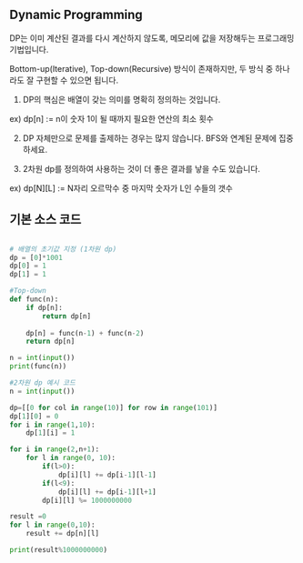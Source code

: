 ##  Dynamic Programming

 DP는 이미 계산된 결과를 다시 계산하지 않도록, 메모리에 값을 저장해두는 프로그래밍 기법입니다.

 Bottom-up(Iterative), Top-down(Recursive) 방식이 존재하지만, 두 방식 중 하나라도 잘 구현할 수 있으면 됩니다.

 1. DP의 핵심은 배열이 갖는 의미를 명확히 정의하는 것입니다.
 
 ex) dp[n] := n이 숫자 1이 될 때까지 필요한 연산의 최소 횟수

 2. DP 자체만으로 문제를 출제하는 경우는 많지 않습니다. BFS와 연계된 문제에 집중하세요.
 
 3. 2차원 dp를 정의하여 사용하는 것이 더 좋은 결과를 낳을 수도 있습니다.

 ex) dp[N][L] := N자리 오르막수 중 마지막 숫자가 L인 수들의 갯수


## 기본 소스 코드

```python

# 배열의 초기값 지정 (1차원 dp)
dp = [0]*1001
dp[0] = 1
dp[1] = 1

#Top-down
def func(n):
    if dp[n]:
        return dp[n]
    
    dp[n] = func(n-1) + func(n-2)
    return dp[n]

n = int(input())
print(func(n))
```

```python
#2차원 dp 예시 코드
n = int(input())

dp=[[0 for col in range(10)] for row in range(101)]
dp[1][0] = 0
for i in range(1,10):
    dp[1][i] = 1

for i in range(2,n+1):
    for l in range(0, 10):
        if(l>0):
            dp[i][l] += dp[i-1][l-1]
        if(l<9):
            dp[i][l] += dp[i-1][l+1]
        dp[i][l] %= 1000000000

result =0
for l in range(0,10):
    result += dp[n][l]

print(result%1000000000)
```